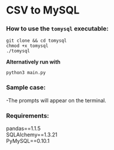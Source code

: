 # CSV to MySQL  

### How to use the `tomysql` executable:  

```
git clone && cd tomysql
chmod +x tomysql 
./tomysql
```  

**Alternatively run with**  

```
python3 main.py
```  

### Sample case:  

-The prompts will appear on the terminal.  

### Requirements:    
pandas==1.1.5   
SQLAlchemy==1.3.21  
PyMySQL==0.10.1   
